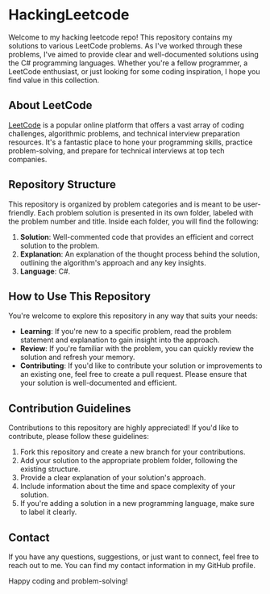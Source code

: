 # HackingLeetcode

Welcome to my hacking leetcode repo! This repository contains my solutions to various LeetCode problems. As I've worked through these problems, I've aimed to provide clear and well-documented solutions using the C# programming languages. Whether you're a fellow programmer, a LeetCode enthusiast, or just looking for some coding inspiration, I hope you find value in this collection.

## About LeetCode

[LeetCode](https://leetcode.com/) is a popular online platform that offers a vast array of coding challenges, algorithmic problems, and technical interview preparation resources. It's a fantastic place to hone your programming skills, practice problem-solving, and prepare for technical interviews at top tech companies.

## Repository Structure

This repository is organized by problem categories and is meant to be user-friendly. Each problem solution is presented in its own folder, labeled with the problem number and title. Inside each folder, you will find the following:

1. **Solution**: Well-commented code that provides an efficient and correct solution to the problem.
2. **Explanation**: An explanation of the thought process behind the solution, outlining the algorithm's approach and any key insights.
3. **Language**: C#.

## How to Use This Repository

You're welcome to explore this repository in any way that suits your needs:

- **Learning**: If you're new to a specific problem, read the problem statement and explanation to gain insight into the approach.
- **Review**: If you're familiar with the problem, you can quickly review the solution and refresh your memory.
- **Contributing**: If you'd like to contribute your solution or improvements to an existing one, feel free to create a pull request. Please ensure that your solution is well-documented and efficient.

## Contribution Guidelines

Contributions to this repository are highly appreciated! If you'd like to contribute, please follow these guidelines:

1. Fork this repository and create a new branch for your contributions.
2. Add your solution to the appropriate problem folder, following the existing structure.
3. Provide a clear explanation of your solution's approach.
4. Include information about the time and space complexity of your solution.
5. If you're adding a solution in a new programming language, make sure to label it clearly.

## Contact

If you have any questions, suggestions, or just want to connect, feel free to reach out to me. You can find my contact information in my GitHub profile.

Happy coding and problem-solving!
